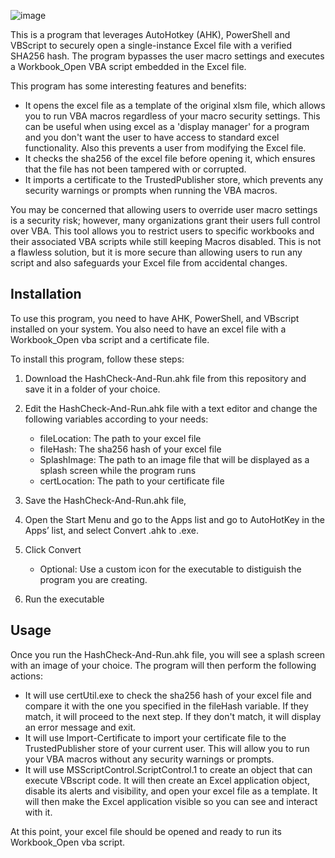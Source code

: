 ![image](https://github.com/originates/HashCheck-and-Run/blob/main/hashcheck.png)

This is a program that leverages AutoHotkey (AHK), PowerShell and VBScript to securely open a single-instance Excel file with a verified SHA256 hash. The program bypasses the user macro settings and executes a Workbook_Open VBA script embedded in the Excel file.

This program has some interesting features and benefits:

- It opens the excel file as a template of the original xlsm file, which allows you to run VBA macros regardless of your macro security settings. This can be useful when using excel as a 'display manager' for a program and you don't want the user to have access to standard excel functionality. Also this prevents a user from modifying the Excel file.
- It checks the sha256 of the excel file before opening it, which ensures that the file has not been tampered with or corrupted.
- It imports a certificate to the TrustedPublisher store, which prevents any security warnings or prompts when running the VBA macros.

You may be concerned that allowing users to override user macro settings is a security risk; however, many organizations grant their users full control over VBA. This tool allows you to restrict users to specific workbooks and their associated VBA scripts while still keeping Macros disabled. This is not a flawless solution, but it is more secure than allowing users to run any script and also safeguards your Excel file from accidental changes.

## Installation

To use this program, you need to have AHK, PowerShell, and VBscript installed on your system. You also need to have an excel file with a Workbook_Open vba script and a certificate file.

To install this program, follow these steps:

1. Download the HashCheck-And-Run.ahk file from this repository and save it in a folder of your choice.
2. Edit the HashCheck-And-Run.ahk file with a text editor and change the following variables according to your needs:

    - fileLocation: The path to your excel file
    - fileHash: The sha256 hash of your excel file
    - SplashImage: The path to an image file that will be displayed as a splash screen while the program runs
    - certLocation: The path to your certificate file

3. Save the HashCheck-And-Run.ahk file,
4. Open the Start Menu and go to the Apps list and go to AutoHotKey in the Apps’ list, and select Convert .ahk to .exe.
5. Click Convert

    - Optional: Use a custom icon for the executable to distiguish the program you are creating.
 
6. Run the executable

## Usage

Once you run the HashCheck-And-Run.ahk file, you will see a splash screen with an image of your choice. The program will then perform the following actions:

- It will use certUtil.exe to check the sha256 hash of your excel file and compare it with the one you specified in the fileHash variable. If they match, it will proceed to the next step. If they don't match, it will display an error message and exit.
- It will use Import-Certificate to import your certificate file to the TrustedPublisher store of your current user. This will allow you to run your VBA macros without any security warnings or prompts.
- It will use MSScriptControl.ScriptControl.1 to create an object that can execute VBscript code. It will then create an Excel application object, disable its alerts and visibility, and open your excel file as a template. It will then make the Excel application visible so you can see and interact with it.

At this point, your excel file should be opened and ready to run its Workbook_Open vba script.


